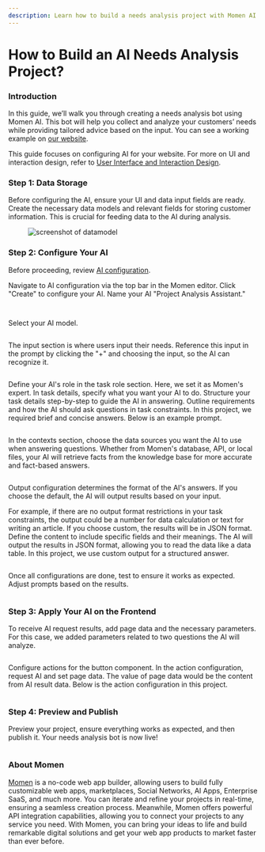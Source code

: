 ```yaml
---
description: Learn how to build a needs analysis project with Momen AI.
---
```


# How to Build an AI Needs Analysis Project?

### Introduction

In this guide, we’ll walk you through creating a needs analysis bot using Momen AI. This bot will help you collect and analyze your customers’ needs while providing tailored advice based on the input. You can see a working example on [our website](https://momen.app/ai).

This guide focuses on configuring AI for your website. For more on UI and interaction design, refer to [User Interface and Interaction Design](https://docs.momen.app/get-started/quick-start/user-interface-and-interaction-design).

### Step 1: Data Storage

Before configuring the AI, ensure your UI and data input fields are ready. Create the necessary data models and relevant fields for storing customer information. This is crucial for feeding data to the AI during analysis.

<figure><img src="../.gitbook/assets/datamodel-screenshot.png" alt="screenshot of datamodel"><figcaption></figcaption></figure>

### Step 2: Configure Your AI

Before proceeding, review [AI configuration](https://docs.momen.app/ai/ai-configuration).

Navigate to AI configuration via the top bar in the Momen editor. Click "Create" to configure your AI. Name your AI "Project Analysis Assistant."

<figure><img src="../.gitbook/assets/start.png" alt=""><figcaption></figcaption></figure>

<figure><img src="../.gitbook/assets/createai.png" alt=""><figcaption></figcaption></figure>

Select your AI model.

<figure><img src="../.gitbook/assets/model.png" alt=""><figcaption></figcaption></figure>

The input section is where users input their needs. Reference this input in the prompt by clicking the "+" and choosing the input, so the AI can recognize it.

<figure><img src="../.gitbook/assets/inputs.png" alt=""><figcaption></figcaption></figure>

Define your AI's role in the task role section. Here, we set it as Momen's expert. In task details, specify what you want your AI to do. Structure your task details step-by-step to guide the AI in answering. Outline requirements and how the AI should ask questions in task constraints. In this project, we required brief and concise answers. Below is an example prompt.

<figure><img src="../.gitbook/assets/prompts.png" alt=""><figcaption></figcaption></figure>

In the contexts section, choose the data sources you want the AI to use when answering questions. Whether from Momen's database, API, or local files, your AI will retrieve facts from the knowledge base for more accurate and fact-based answers.

<figure><img src="../.gitbook/assets/context.png" alt=""><figcaption></figcaption></figure>

Output configuration determines the format of the AI's answers. If you choose the default, the AI will output results based on your input.

For example, if there are no output format restrictions in your task constraints, the output could be a number for data calculation or text for writing an article. If you choose custom, the results will be in JSON format. Define the content to include specific fields and their meanings. The AI will output the results in JSON format, allowing you to read the data like a data table. In this project, we use custom output for a structured answer.

<figure><img src="../.gitbook/assets/output.png" alt=""><figcaption></figcaption></figure>

Once all configurations are done, test to ensure it works as expected. Adjust prompts based on the results.

<figure><img src="../.gitbook/assets/debug.png" alt=""><figcaption></figcaption></figure>

### Step 3: Apply Your AI on the Frontend

To receive AI request results, add page data and the necessary parameters. For this case, we added parameters related to two questions the AI will analyze.

<figure><img src="../.gitbook/assets/analysis_pagedata.png" alt=""><figcaption></figcaption></figure>

Configure actions for the button component. In the action configuration, request AI and set page data. The value of page data would be the content from AI result data. Below is the action configuration in this project.

<figure><img src="../.gitbook/assets/frontend.jpeg" alt=""><figcaption></figcaption></figure>

### Step 4: Preview and Publish

Preview your project, ensure everything works as expected, and then publish it. Your needs analysis bot is now live!

<figure><img src="../.gitbook/assets/analysisbot_publish.png" alt=""><figcaption></figcaption></figure>

### About Momen

[Momen](https://momen.app/?channel=blog-about) is a no-code web app builder, allowing users to build fully customizable web apps, marketplaces, Social Networks, AI Apps, Enterprise SaaS, and much more. You can iterate and refine your projects in real-time, ensuring a seamless creation process. Meanwhile, Momen offers powerful API integration capabilities, allowing you to connect your projects to any service you need. With Momen, you can bring your ideas to life and build remarkable digital solutions and get your web app products to market faster than ever before.
